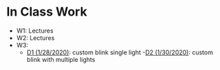 # In Class Work

- W1: Lectures
- W2: Lectures
- W3:
  - [D1 (1/28/2020)](/InClass/W3D1/customBlink/customBlink.ino): custom blink single light
  -[D2 (1/30/2020)](/InClass/W3D2/customBlinkMultipleLights/customBlinkMultipleLights.ino): custom blink with multiple lights
